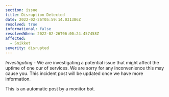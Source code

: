 ```yaml
---
section: issue
title: Disruption Detected
date: 2022-02-26T05:59:14.031386Z
resolved: true
informational: false
resolvedWhen: 2022-02-26T06:00:24.457458Z
affected:
  - Snikket
severity: disrupted
---
```

*Investigating* - We are investigating a potential issue that might affect the uptime of one our of services. We are sorry for any inconvenience this may cause you. This incident post will be updated once we have more information.

This is an automatic post by a monitor bot.
        